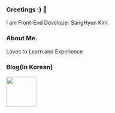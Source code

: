 ### Greetings :) 👋
I am Front-End Developer SangHyun Kim.

### About Me.
Loves to Learn and Experience

### Blog(In Korean)
<a width="" href="https://velog.io/@headring">
  <img src="https://img.shields.io/badge/velog-1FC897.svg?&style=for-the-badge&logo=velog&logoColor=ffffff" width="80">
</a>

<!--  
### Key Skills
<img src="https://img.shields.io/badge/JavaScript-F7DF1E?style=flat-square&logo=JavaScript&logoColor=black"/><img src="https://img.shields.io/badge/TypeScript-3178C6?style=flat-square&logo=TypeScript&logoColor=white"/><img src="https://img.shields.io/badge/React-61DAFB?style=flat-square&logo=React&logoColor=white"/>  
<img src="https://img.shields.io/badge/Styled-Components-DB7093?style=flat-square&logo=Styled-Components&logoColor=white"/><img src="https://img.shields.io/badge/Axios-5A29E4?style=flat-square&logo=Axios&logoColor=white"/><img src="https://img.shields.io/badge/Recoil-000000?style=for-the-badge&logo=recoil&logoColor=white"><img src="https://img.shields.io/badge/Redux-764ABC?style=for-the-badge&logo=Redux&logoColor=white"><img src="https://img.shields.io/badge/React_Hook_Form-EC5990?style=for-the-badge&logo=ReactHookForm&logoColor=white">


<div align="center">
  
![Headring's GitHub stats](https://github-readme-stats.vercel.app/api?username=headring&show_icons=true&theme=radical)
  
</div>
<!--
**headring/headring** is a ✨ _special_ ✨ repository because its `README.md` (this file) appears on your GitHub profile.

Here are some ideas to get you started:

- 🔭 I’m currently working on ...
- 🌱 I’m currently learning ...
- 👯 I’m looking to collaborate on ...
- 🤔 I’m looking for help with ...
- 💬 Ask me about ...
- 📫 How to reach me: ...
- 😄 Pronouns: ...
- ⚡ Fun fact: ...
-->
